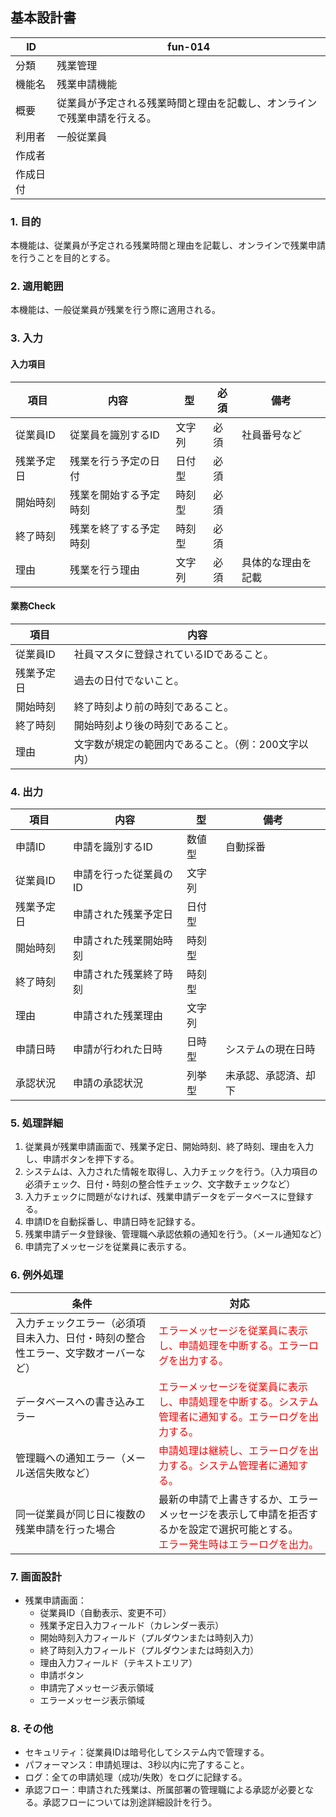 ## 基本設計書

| ID      | fun-014                      |
| ------- | ---------------------------- |
| 分類    | 残業管理               |
| 機能名  | 残業申請機能                   |
| 概要    | 従業員が予定される残業時間と理由を記載し、オンラインで残業申請を行える。 |
| 利用者  | 一般従業員                   |
| 作成者  |                               |
| 作成日付 |                               |

### 1. 目的

本機能は、従業員が予定される残業時間と理由を記載し、オンラインで残業申請を行うことを目的とする。

### 2. 適用範囲

本機能は、一般従業員が残業を行う際に適用される。

### 3. 入力

#### 入力項目

| 項目       | 内容                  | 型       | 必須   | 備考                                                                                       |
| ---------- | --------------------- | -------- | ------ | ------------------------------------------------------------------------------------------ |
| 従業員ID   | 従業員を識別するID     | 文字列   | 必須   | 社員番号など                                                                               |
| 残業予定日 | 残業を行う予定の日付   | 日付型   | 必須   |                                                                                            |
| 開始時刻   | 残業を開始する予定時刻 | 時刻型   | 必須   |                                                                                            |
| 終了時刻   | 残業を終了する予定時刻 | 時刻型   | 必須   |                                                                                            |
| 理由       | 残業を行う理由         | 文字列   | 必須   | 具体的な理由を記載                                                                         |

#### 業務Check

| 項目       | 内容                                                                                   |
| ---------- | ------------------------------------------------------------------------------------ |
| 従業員ID   | 社員マスタに登録されているIDであること。                                                              |
| 残業予定日 | 過去の日付でないこと。                                                            |
| 開始時刻   | 終了時刻より前の時刻であること。                                                            |
| 終了時刻   | 開始時刻より後の時刻であること。                                                            |
| 理由       | 文字数が規定の範囲内であること。（例：200文字以内）                               |

### 4. 出力

| 項目       | 内容                     | 型       | 備考                               |
| ---------- | ------------------------ | -------- | ---------------------------------- |
| 申請ID     | 申請を識別するID         | 数値型   | 自動採番                             |
| 従業員ID   | 申請を行った従業員のID    | 文字列   |                                    |
| 残業予定日 | 申請された残業予定日     | 日付型   |                                    |
| 開始時刻   | 申請された残業開始時刻   | 時刻型   |                                    |
| 終了時刻   | 申請された残業終了時刻   | 時刻型   |                                    |
| 理由       | 申請された残業理由       | 文字列   |                                    |
| 申請日時   | 申請が行われた日時       | 日時型   | システムの現在日時                   |
| 承認状況   | 申請の承認状況           | 列挙型   | 未承認、承認済、却下                 |

### 5. 処理詳細

1.  従業員が残業申請画面で、残業予定日、開始時刻、終了時刻、理由を入力し、申請ボタンを押下する。
2.  システムは、入力された情報を取得し、入力チェックを行う。（入力項目の必須チェック、日付・時刻の整合性チェック、文字数チェックなど）
3.  入力チェックに問題がなければ、残業申請データをデータベースに登録する。
4.  申請IDを自動採番し、申請日時を記録する。
5.  残業申請データ登録後、管理職へ承認依頼の通知を行う。（メール通知など）
6.  申請完了メッセージを従業員に表示する。

### 6. 例外処理

| 条件                                                                    | 対応                                                                                                                       |
| ----------------------------------------------------------------------- | -------------------------------------------------------------------------------------------------------------------------- |
| 入力チェックエラー（必須項目未入力、日付・時刻の整合性エラー、文字数オーバーなど） | <span style="color:red;">エラーメッセージを従業員に表示し、申請処理を中断する。エラーログを出力する。</span>                                         |
| データベースへの書き込みエラー                                                        | <span style="color:red;">エラーメッセージを従業員に表示し、申請処理を中断する。システム管理者に通知する。エラーログを出力する。</span>                         |
| 管理職への通知エラー（メール送信失敗など）                                              | <span style="color:red;">申請処理は継続し、エラーログを出力する。システム管理者に通知する。</span>                                                        |
| 同一従業員が同じ日に複数の残業申請を行った場合                                  | 最新の申請で上書きするか、エラーメッセージを表示して申請を拒否するかを設定で選択可能とする。<br><span style="color:red;">エラー発生時はエラーログを出力。</span> |

### 7. 画面設計

*   残業申請画面：
    *   従業員ID（自動表示、変更不可）
    *   残業予定日入力フィールド（カレンダー表示）
    *   開始時刻入力フィールド（プルダウンまたは時刻入力）
    *   終了時刻入力フィールド（プルダウンまたは時刻入力）
    *   理由入力フィールド（テキストエリア）
    *   申請ボタン
    *   申請完了メッセージ表示領域
    *   エラーメッセージ表示領域

### 8. その他

*   セキュリティ：従業員IDは暗号化してシステム内で管理する。
*   パフォーマンス：申請処理は、3秒以内に完了すること。
*   ログ：全ての申請処理（成功/失敗）をログに記録する。
*   承認フロー：申請された残業は、所属部署の管理職による承認が必要となる。承認フローについては別途詳細設計を行う。

